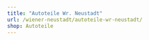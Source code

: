 ```yaml
---
title: "Autoteile Wr. Neustadt"
url: /wiener-neustadt/autoteile-wr-neustadt/
shop: Autoteile
---
```

